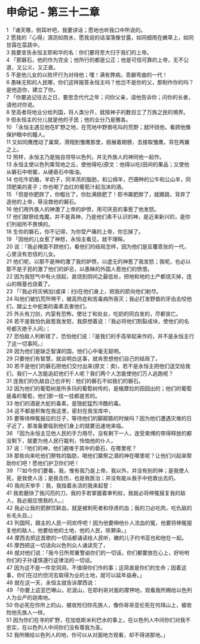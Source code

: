 # 申命记 - 第三十二章
  
 1 「诸天哪，侧耳听吧，我要讲话；愿地也听我口中所说的。  
 2 愿我的『心得』滴沥如雨水，愿我说的话溜落像甘露，如同细雨在嫩草上，如同甘霖在菜蔬中。  
 3 我要宣告永恒主耶和华的名：你们要将至大归于我们的上帝。  
 4 「那磐石，他的作为完全；他所行的都是公正；他是可信可靠的上帝，无不公道，又公义，又正直。  
 5 不是他儿女的以败坏行为对待他；嘿！满有弊病，乖僻弯曲的一代！  
 6 愚昧无知的人民哪，你们这样报答永恒主吗？他岂不是你的父，那制作你的吗？是他造你，建立了你。  
 7 「你要追记往古之日，要思念代代之年；问你父亲，请他告诉你；问你的长者，请他对你说。  
 8 至高者将地业分给列国，将人类分开，就按神子的数目立了万族之民的境界。  
 9 但永恒主的分儿就是他的子民；他的业分乃是雅各。  
 10 「永恒主遇见他在旷野之地，在荒地中野兽吼叫的荒野；就环绕他，看顾他像保护眼中的瞳人。  
 11 又如同鹰搅动了巢窝，滑翔到雏鹰那里，扇展着翅膀，去接取雏鹰，背在两翼之上。  
 12 照样，永恒主乃是独自领导以色列，并无外族人的神同他一起作。  
 13 永恒主使以色列乘驾地之丘，使他得吃(原文：他得以吃)田间的果品；又使他从磐石中咂蜜，从硬碞石中吸油。  
 14 也吃牛奶酪，羊奶子，同羊羔的脂肪，和公绵羊，巴珊种的公牛和公山羊，同顶肥美的麦子；你也喝了血红的葡萄汁起泡沫的酒。  
 15 「但是你肥胖了，你粗壮了，你肚满肠肥了！耶书崙肥胖了，就踢跳，背弃了造他的上帝，辱没救他的磐石。  
 16 他们用外族人的神激了上帝的妒愤，用可厌恶的事惹了他发怒。  
 17 他们献祭给鬼魔，并不是真神，乃是他们素不认识的神，是近来新兴的，是你们列祖所不畏惧的。  
 18 生你的磐石，你不记得，为你受产痛的上帝，你忘掉了。  
 19 「因他的儿女惹了神怒，永恒主看见，就不理睬。  
 20 说：『我必掩面不顾他们，看他们的结局怎样，因为他们是反覆乖张的一代，心里没有忠信的儿女。  
 21 他们呢，以那不是神的激了我的妒愤，以虚无的神惹了我发怒；我呢，也必以那不是子民的激了他们的妒忌，以愚昧的外国人惹他们的愤恨。  
 22 因为我怒气中有火烧起，直烧到阴间之最低处，把地和地的土产都烧灭掉，连山的根基也烧着了。  
 23 「『我必将灾祸加(或译：扫)在他们身上，把我的箭向他们射尽。  
 24 叫他们被饥荒所嗍干，被高热症和苦毒病所吞灭；我必打发野兽的牙齿去咬他们，跟尘土中蛇类的毒素去害他们。  
 25 外头有刀剑，内室有恐怖，使壮丁和处女，吃奶的同白发的，尽都丧亡。  
 26 若不是我怕仇敌惹我发怒，我原想着说：『我必将他们割裂成块，使他们的名号都灭绝于人间』；  
 27 恐怕敌人判断错了，恐怕他们说：『是我们的手高举起来作的，并不是永恒主行了这一切事阿。』  
 28 因为他们是缺乏智谋的国，他们心中毫无聪明。  
 29 只要他们有智慧，就会明白这事，就肯思想他们自己的结局了。  
 30 若不是他们的磐石把他们交付出来(原文：卖)，若不是永恒主把他们送交给我们，我们一人怎能追赶他们千人呢？我们两个人怎能使他们万人逃跑呢？  
 31 连我们的仇敌自己也评判：他们的磐石不如我们的磐石。  
 32 因为他们的葡萄树是所多玛的葡萄树传的，是蛾摩拉的田园出的；他们的葡萄是毒的葡萄，他们那一挂一挂都是苦的。  
 33 他们的酒是大蛇的毒素，是虺蛇猛烈冷酷的毒。  
 34 这不都是积聚在我这里，密封在我宝库中，  
 35 要等待伸冤报应的日子，等待他们的脚颠踬的时候吗？因为他们遭遇灾难的日子近了，那准备要临到他们身上的就要迅速地来临。  
 36 「因为永恒主见他人民的手力用尽，没有剩下一人，连受束缚的带得释放的都没剩下，就要为他人民行裁判，怜恤他的仆人，  
 37 说：『他们的神，他们避难于其中的碞石，在哪里呢？  
 38 那些向来吃他们祭牲的脂肪，喝他们奠祭之酒的神在哪里呢？让他们兴起来帮助你们吧！愿他们护卫你们吧！  
 39 「『如今你们要看，我，惟有我乃是上帝，我以外，并没有别的神；是我使人死，是我使人活；是我击伤，也是我医治；并没有能从我手中抢救出去的。  
 40 我向天举手：我，我指着永活的我来起誓：  
 41 我若磨快了我闪亮的刀，我的手若掌握着审判权，我就必将伸冤报复我的敌人，我必报应恨我的人。』  
 42 我必让我的箭醉饮鲜血，就是被刺死者和俘虏的血；我的刀必吃肉，吃仇敌的长毛头目。』  
 43 列国阿，跟主的人民一同欢呼吧！因为他要伸他仆人流血的冤，他要将伸冤报复他的敌人，他要给他的土地，他的人民，除罪染。」  
 44 摩西去把这首歌的一切话都诵读给人民听，嫩的儿子约书亚也和他在一起。  
 45 摩西把这一切话向以色列众人诵读完了，  
 46 就对他们说：「我今日所郑重警谕你们的一切话，你们都要放在心上，好吩咐你们的子孙谨慎遵行这律法的一切话。  
 47 因为这不是一件空洞洞，不值得你们作的事；这简直是你们的生命；因着这事，你们在过约但河去取得为业的土地，就可以延年益寿。」  
 48 就在这一天，永恒主就告诉摩西说：  
 49 「你要上这亚巴琳山，尼波山，在耶利哥对面的摩押地，观看我所赐给以色列人为业产的迦南地。  
 50 你必死在你所上的山，被收殓归你先族人，像你哥哥亚伦死在何珥山上，被收殓他先族人一样。  
 51 因为你们在寻的旷野，在加低斯米利巴水的事上，在以色列人中间你们对我不忠实，在以色列人中间你们没有尊我为圣。  
 52 我所赐给以色列人的地，你可以从对面地方观看，却不得进那地。」
